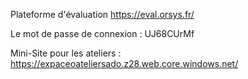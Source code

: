 Plateforme d'évaluation
https://eval.orsys.fr/

Le mot de passe de connexion : UJ68CUrMf

Mini-Site pour les ateliers : https://expaceoateliersado.z28.web.core.windows.net/
